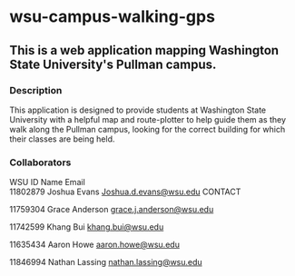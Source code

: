 # wsu-campus-walking-gps
## This is a web application mapping Washington State University's Pullman campus.
### Description
This application is designed to provide students at Washington State University with a helpful map and route-plotter to help guide them as they walk along the Pullman campus, looking for the correct building for which their classes are being held.
### Collaborators
  WSU ID	  Name	          Email	                  
  11802879	Joshua Evans	  Joshua.d.evans@wsu.edu	CONTACT
  
  11759304	Grace Anderson	  grace.j.anderson@wsu.edu	
  
  11742599	Khang Bui	  khang.bui@wsu.edu	

  11635434	Aaron Howe    	  aaron.howe@wsu.edu	

  11846994	Nathan Lassing    nathan.lassing@wsu.edu
				
				
